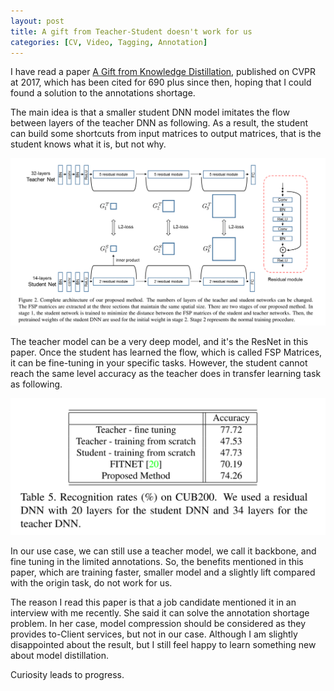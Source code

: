 ```yaml
---
layout: post
title: A gift from Teacher-Student doesn't work for us 
categories: [CV, Video, Tagging, Annotation]
---
```




I have read a paper [A Gift from Knowledge Distillation](https://openaccess.thecvf.com/content_cvpr_2017/papers/Yim_A_Gift_From_CVPR_2017_paper.pdf), published on CVPR at 2017, which has been cited for 690 plus since then, hoping that I could found a solution to the annotations shortage. 

The main idea is that a smaller student DNN model imitates the flow between layers of the teacher DNN as following. As a result, the student can build some shortcuts from input matrices to output matrices, that is the student knows what it is, but not why.

![](/img/the-gift-for-knowldege-distillation-but-not-for-us/architecture.png)

 The teacher model can be a very deep model, and it's the ResNet in this paper. Once the student has learned the flow, which is called FSP Matrices, it can be fine-tuning in your specific tasks. However, the student cannot reach the same level accuracy as the teacher does in transfer learning task as following.

![](/img/the-gift-for-knowldege-distillation-but-not-for-us/result-in-tranfering-learning.png)   

In our use case, we can still use a teacher model, we call it backbone, and fine tuning in the limited annotations. So, the benefits mentioned in this paper, which are training faster, smaller model and a slightly lift compared with the origin task, do not work for us. 

The reason I read this paper is that a job candidate mentioned it in an interview with me recently. She said it can solve the annotation shortage problem. In her case, model compression should be considered as they provides to-Client services, but not in our case.   Although I am slightly disappointed about the result, but I still feel happy to learn something new about model distillation. 

Curiosity leads to progress.
